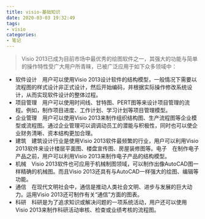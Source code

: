 ```yaml
---
title: visio-基础知识
date: 2020-03-03 19:32:49
tags:
- visio
categories:
- 笔记
---
```

>Visio 2013已成为目前市场中最优秀的绘图软件之一，其强大的功能与简单的操作特性受广大用户所青睐，已被广泛应用于如下众多领域中：

- 软件设计　用户可以使用Visio 2013设计软件的结构模型，一般情况下需要以流程图的样式设计非正式设计，然后开始编码，并根据实际操作修改系统设计，从而实现软件设计的整体过程。
- 项目管理　用户可以使用时间线、甘特图、PERT图等来设计项目管理的流程。例如，制作项目进度、工作计划、学习计划等项目管理模型。
- 企业管理　用户可以使用Visio 2013来制作组织结构图、生产流程图等企业模型或流程图。通过企业管理可以调调动员工的潜能与积极性，同时也可以使企业财务清晰、资本结构更加合理。
- 建筑　建筑设计行业是使用Visio 2013软件最频繁的行业，用户可以利用Visio 2013软件来设计楼层平面图、楼盘宣传图、房屋装修图等。电子　在制作电子产品之前，用户可以利用Visio 2013来制作电子产品的结构模型。
- 机械　Visio 2013软件也可应用于机械制图领域，可以制作出像AutoCAD图一样精确的机械图。而且Visio 2013还具有与AutoCAD一样强大的绘图、编辑等功能。
- 通信　在现代文明社会中，通信是推动人类社会文明、进步与发展的巨大动力。运用Visio 2013还可制作有关“通信”方面的图表。
- 科研　科研是为了追求知识或解决问题的一项系统活动，用户还可以使用Visio 2013来制作科研活动审核、检查或业绩考核的流程图。
